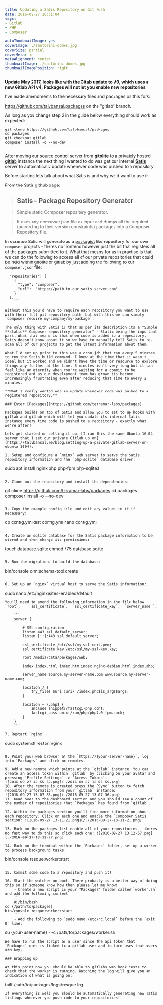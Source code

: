 ```yaml
---
title: Updating a Satis Repository on Git Push
date: 2016-09-27 16:31:04
tags:
- Gitlab
- PHP
- Composer

autoThumbnailImage: yes
coverImage: ./santorini-domes.jpg
coverSize: partial
coverMeta: in
metaAlignment: center
thumbnailImage: ./santorini-domes.jpg
thumbnailImagePosition: right
---
```


**Update May 2017, looks like with the Gitab update to V9, which uses a new Gitlab API v4, Packages will not let you enable new repositories**

I've made amendments to the necessary files and packages on this fork:

https://github.com/talvbansal/packages on the "gitlab" branch.

As long as you change step 2 in the guide below everything should work as expected:

```
git clone https://github.com/talvbansal/packages
cd packages
git checkout gitlab
composer install -o --no-dev
```

<hr>

After moving our source control server from **[gitolite](http://gitolite.com/gitolite/index.html)** to a privately hosted **[gitlab](https://about.gitlab.com)** instance the next thing I wanted to do was get our internal **[Satis](https://github.com/composer/satis)** server to automatically update whenever code was pushed to a repository.
<!-- more -->

Before starting lets talk about what Satis is and why we'd want to use it:

From the [Satis github page](https://github.com/composer/satis):

>## Satis - Package Repository Generator

>Simple static Composer repository generator.

>It uses any composer.json file as input and dumps all the required (according to their version constraints) packages into a Composer Repository file.

In essence Satis will generate us a [packagist](https://packagist.org/) like repository for our own `composer` projects - theres no frontend however just the bit that registers all of the packages submitted to it. What that means for us in practise is that we can do the following to access all of our private repositories that could be held within gitolite or gitlab by just adding the following to our `composer.json` file:

```
  "repositories": [
    {
      "type": "composer",
      "url":  "https://path.to.our.satis.server.com"
    }
  ],
	```
	
Without this you'd have to require each repository you want to use with their full git repository path, but with this we can simply `composer require my-company/my-package`.

The only thing with Satis is that as per its description its a "Simple **static** Composer repository generator" - Static being the important part. What that means is that when code is added to a repository, Satis doesn't know about it so we have to manually tell Satis to re-scan all of our projects to get the latest information about them.

What I'd set up prior to this was a cron job that ran every 5 minutes to run the Satis build command. I knew at the time that it wasn't ideal but it worked and we didn't have the time or resource to explore things any further at the time. 5 minutes isn't very long but it can feel like an eternity when you're waiting for a commit to be registered and as our development team has grown its become increasingly frustrating even after reducing that time to every 2 minutes.

**What I really wanted was an update whenever code was pushed to a registered repository.**

### Enter [Packages](https://github.com/terramar-labs/packages).

Packages builds on top of Satis and allow you to set to up hooks with gitlab and github which will let you update its internal Satis instance every time code is pushed to a repository - exactly what we're after!

Lets get started on setting it up. [I ran this the same Ubuntu 16.04 server that I set our private Gitlab up on](https://talvbansal.me/blog/setting-up-a-private-gitlab-server-on-ubuntu-1604).

1. Setup and configure a `nginx` web server to serve the Satis repository information and the `php-sqlite` database driver:
```
sudo apt install nginx php php-fpm php-sqlite3
```

2. Clone out the repository and install the dependencies:
```
git clone https://github.com/terramar-labs/packages
cd packages
composer install -o --no-dev
```

3. Copy the example config file and edit any values in it if necessary:
```
cp config.yml.dist config.yml
nano config.yml
```

4. Create an sqlite database for the Satis package information to be stored and then change its permissions:
```
touch database.sqlite
chmod 775 database.sqlite
```

5. Run the migrations to build the database:
```
bin/console orm:schema-tool:create
```

6. Set up an `nginx` virtual host to serve the Satis information:
```
sudo nano /etc/nginx/sites-enabled/default
```
You'll need to amend the following information in the file below `root`,	`ssl_certificate`,	`ssl_certificate_key`,	`server_name `:
	
	```
	server {

		# SSL configuration
		listen 443 ssl default_server;
		listen [::]:443 ssl default_server;

		ssl_certificate /etc/ssl/my-ssl-cert.pem;
		ssl_certificate_key /etc/ssl/my-ssl-key.key;

		root /media/data/packages/web;

		index index.html index.htm index.nginx-debian.html index.php;

		server_name source.my-server-name.com www.source.my-server-name.com;

		location / {
			try_files $uri $uri/ /index.php$is_args$args;
		}

		location ~ \.php$ {
			include snippets/fastcgi-php.conf;
			fastcgi_pass unix:/run/php/php7.0-fpm.sock;
		}
	}
	```

7. Restart `nginx` 
```
sudo systemctl restart nginx
```

8. Point your web browser at the `https://{your-server-name}`, log into `Packages` and click on remotes.

9. Add a new remote which points at the `gitlab` instance. You can create an access token within `gitlab` by clicking on your avatar and pressing `Profile Settings` -> `Access Tokens`: 
![2016-09-27 12-55-59.png](./2016-09-27-12-55-59.png)
10. After the remote is created press the `Sync` button to fetch repository information from your `gitlab` instance: 
![2016-09-27 13-07-36.png](./2016-09-27-13-07-36.png)
11. Head over to the dashboard section and you should see a count of the number of repositories that `Packages` has found from `gitlab`.

12. Within the packages section you'll find more information about each repository. Click on each one and enable the `Composer Satis` section: ![2016-09-27 13-11-21.png](/./2016-09-27-13-11-21.png)

13. Back on the packages list enable all of your repositories - theres no fast way to do this so click each one: ![2016-09-27 13-12-57.png](./2016-09-27-13-12-57.png)

14. Back on the terminal within the `Packages` folder, set up a worker to process background tasks:
```
bin/console resque:worker:start
```

15. Commit some code to a repository and push it!

16. Start the watcher on boot. There probably is a better way of doing this so if someone know how then please let me know!
	- Create a new script in your "Packages" folder called `worker.sh` and add the following content
	```
	#!/bin/bash
cd {/path/to/packages}
bin/console resque:worker:start
	```
	- Add the following to `sudo nano /etc/rc.local` before the `exit 0` line:
```
su {your-user-name} - -c /path/to/packages/worker.sh
```
We have to run the script as a user since the api token that `Packages` uses is linked to a gitlab user and in turn uses that users SSH key,

### Wrapping up

At this point now you should be able to gitlabs web hook tests to check that the worker is running. Watching the log will give you an indication of what is going on:
```
tailf /path/to/packages/logs/resque.log
```
If everything is well you should be automatically generating new satis listings whenever you push code to your repositories!